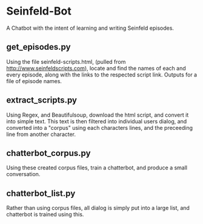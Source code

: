 # Seinfeld-Bot
A Chatbot with the intent of learning and writing Seinfeld episodes.

## get_episodes.py
Using the file seinfeld-scripts.html, (pulled from http://www.seinfeldscripts.com), locate and find the names of each and every episode, along with the links to the respected script link. Outputs for a file of episode names.

## extract_scripts.py
Using Regex, and Beautifulsoup, download the html script, and convert it into simple text. This text is then filtered into individual users dialog, and converted into a "corpus" using each characters lines, and the preceeding line from another character.

## chatterbot_corpus.py
Using these created corpus files, train a chatterbot, and produce a small conversation.

## chatterbot_list.py
Rather than using corpus files, all dialog is simply put into a large list, and chatterbot is trained using this.
